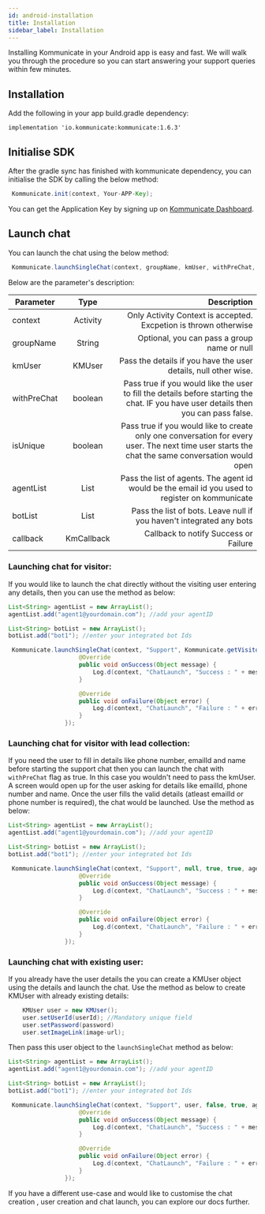 ```yaml
---
id: android-installation
title: Installation
sidebar_label: Installation
---
```



Installing Kommunicate in your Android app is easy and fast. We will walk you through the procedure so you can start answering your support queries within few minutes.<br />

## Installation 

Add the following in your app build.gradle dependency:

```
implementation 'io.kommunicate:kommunicate:1.6.3'
```

## Initialise SDK
After the gradle sync has finished with kommunicate dependency, you can initialise the SDK by calling the below method:
```java
 Kommunicate.init(context, Your-APP-Key);
```

You can get the Application Key by signing up on [Kommunicate Dashboard](https://dashboard.kommunicate.io).


## Launch chat

You can launch the chat using the below method:

```java
 Kommunicate.launchSingleChat(context, groupName, kmUser, withPreChat, isUnique, agentList, botList, callback);
```

Below are the parameter's description:

| Parameter        | Type           | Description  |
| ------------- |:-------------:| -----:|
| context      | Activity | Only Activity Context is accepted. Excpetion is thrown otherwise  |
| groupName      | String      |   Optional, you can pass a group name or null |
| kmUser | KMUser     |    Pass the details if you have the user details, null other wise. |
| withPreChat | boolean      |   Pass true if you would like the user to fill the details before starting the chat. IF you have user details then you can pass false. |
| isUnique | boolean      |    Pass true if you would like to create only one conversation for every user. The next time user starts the chat the same conversation would open |
| agentList | List<String>      |    Pass the list of agents. The agent id would be the email id you used to register on kommunicate|
| botList | List<String>      |    Pass the list of bots. Leave null if you haven't integrated any bots |
| callback | KmCallback      |    Callback to notify Success or Failure |

### Launching chat for visitor:
If you would like to launch the chat directly without the visiting user entering any details, then you can use the method as below:

```java
List<String> agentList = new ArrayList();
agentList.add("agent1@yourdomain.com"); //add your agentID

List<String> botList = new ArrayList();
botList.add("bot1"); //enter your integrated bot Ids

 Kommunicate.launchSingleChat(context, "Support", Kommunicate.getVisitor(), false, true, agentList, botList, new KmCallback(){
                    @Override
                    public void onSuccess(Object message) {
                        Log.d(context, "ChatLaunch", "Success : " + message);
                    }

                    @Override
                    public void onFailure(Object error) {
                        Log.d(context, "ChatLaunch", "Failure : " + error);
                    }
                });
```

### Launching chat for visitor with lead collection:
If you need the user to fill in details like phone number, emailId and name before starting the support chat then you can launch the chat with `withPreChat` flag as true. In this case you wouldn't need to pass the kmUser. A screen would open up for the user asking for details like emailId, phone number and name. Once the user fills the valid details (atleast emailId or phone number is required), the chat would be launched. Use the method as below:

```java
List<String> agentList = new ArrayList();
agentList.add("agent1@yourdomain.com"); //add your agentID

List<String> botList = new ArrayList();
botList.add("bot1"); //enter your integrated bot Ids

 Kommunicate.launchSingleChat(context, "Support", null, true, true, agentList, botList, new KmCallback(){
                    @Override
                    public void onSuccess(Object message) {
                        Log.d(context, "ChatLaunch", "Success : " + message);
                    }

                    @Override
                    public void onFailure(Object error) {
                        Log.d(context, "ChatLaunch", "Failure : " + error);
                    }
                });
```

### Launching chat with existing user:
If you already have the user details the you can create a KMUser object using the details and launch the chat. Use the method as below to create KMUser with already existing details:

```java
    KMUser user = new KMUser();
    user.setUserId(userId); //Mandatory unique field
    user.setPassword(password)
    user.setImageLink(image-url);
```

Then pass this user object to the `launchSingleChat` method as below:

```java
List<String> agentList = new ArrayList();
agentList.add("agent1@yourdomain.com"); //add your agentID

List<String> botList = new ArrayList();
botList.add("bot1"); //enter your integrated bot Ids

 Kommunicate.launchSingleChat(context, "Support", user, false, true, agentList, botList, new KmCallback(){
                    @Override
                    public void onSuccess(Object message) {
                        Log.d(context, "ChatLaunch", "Success : " + message);
                    }

                    @Override
                    public void onFailure(Object error) {
                        Log.d(context, "ChatLaunch", "Failure : " + error);
                    }
                });
```

If you have a different use-case and would like to customise the chat creation , user creation and chat launch, you can explore our docs further.
